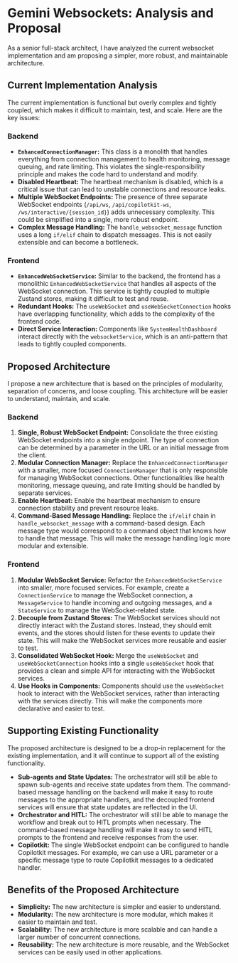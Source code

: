 # Gemini Websockets: Analysis and Proposal

As a senior full-stack architect, I have analyzed the current websocket implementation and am proposing a simpler, more robust, and maintainable architecture.

## Current Implementation Analysis

The current implementation is functional but overly complex and tightly coupled, which makes it difficult to maintain, test, and scale. Here are the key issues:

### Backend

*   **`EnhancedConnectionManager`:** This class is a monolith that handles everything from connection management to health monitoring, message queuing, and rate limiting. This violates the single-responsibility principle and makes the code hard to understand and modify.
*   **Disabled Heartbeat:** The heartbeat mechanism is disabled, which is a critical issue that can lead to unstable connections and resource leaks.
*   **Multiple WebSocket Endpoints:** The presence of three separate WebSocket endpoints (`/api/ws`, `/api/copilotkit-ws`, `/ws/interactive/{session_id}`) adds unnecessary complexity. This could be simplified into a single, more robust endpoint.
*   **Complex Message Handling:** The `handle_websocket_message` function uses a long `if/elif` chain to dispatch messages. This is not easily extensible and can become a bottleneck.

### Frontend

*   **`EnhancedWebSocketService`:** Similar to the backend, the frontend has a monolithic `EnhancedWebSocketService` that handles all aspects of the WebSocket connection. This service is tightly coupled to multiple Zustand stores, making it difficult to test and reuse.
*   **Redundant Hooks:** The `useWebSocket` and `useWebSocketConnection` hooks have overlapping functionality, which adds to the complexity of the frontend code.
*   **Direct Service Interaction:** Components like `SystemHealthDashboard` interact directly with the `websocketService`, which is an anti-pattern that leads to tightly coupled components.

## Proposed Architecture

I propose a new architecture that is based on the principles of modularity, separation of concerns, and loose coupling. This architecture will be easier to understand, maintain, and scale.

### Backend

1.  **Single, Robust WebSocket Endpoint:** Consolidate the three existing WebSocket endpoints into a single endpoint. The type of connection can be determined by a parameter in the URL or an initial message from the client.
2.  **Modular Connection Manager:** Replace the `EnhancedConnectionManager` with a smaller, more focused `ConnectionManager` that is only responsible for managing WebSocket connections. Other functionalities like health monitoring, message queuing, and rate limiting should be handled by separate services.
3.  **Enable Heartbeat:** Enable the heartbeat mechanism to ensure connection stability and prevent resource leaks.
4.  **Command-Based Message Handling:** Replace the `if/elif` chain in `handle_websocket_message` with a command-based design. Each message type would correspond to a command object that knows how to handle that message. This will make the message handling logic more modular and extensible.

### Frontend

1.  **Modular WebSocket Service:** Refactor the `EnhancedWebSocketService` into smaller, more focused services. For example, create a `ConnectionService` to manage the WebSocket connection, a `MessageService` to handle incoming and outgoing messages, and a `StateService` to manage the WebSocket-related state.
2.  **Decouple from Zustand Stores:** The WebSocket services should not directly interact with the Zustand stores. Instead, they should emit events, and the stores should listen for these events to update their state. This will make the WebSocket services more reusable and easier to test.
3.  **Consolidated WebSocket Hook:** Merge the `useWebSocket` and `useWebSocketConnection` hooks into a single `useWebSocket` hook that provides a clean and simple API for interacting with the WebSocket services.
4.  **Use Hooks in Components:** Components should use the `useWebSocket` hook to interact with the WebSocket services, rather than interacting with the services directly. This will make the components more declarative and easier to test.

## Supporting Existing Functionality

The proposed architecture is designed to be a drop-in replacement for the existing implementation, and it will continue to support all of the existing functionality.

*   **Sub-agents and State Updates:** The orchestrator will still be able to spawn sub-agents and receive state updates from them. The command-based message handling on the backend will make it easy to route messages to the appropriate handlers, and the decoupled frontend services will ensure that state updates are reflected in the UI.
*   **Orchestrator and HITL:** The orchestrator will still be able to manage the workflow and break out to HITL prompts when necessary. The command-based message handling will make it easy to send HITL prompts to the frontend and receive responses from the user.
*   **Copilotkit:** The single WebSocket endpoint can be configured to handle Copilotkit messages. For example, we can use a URL parameter or a specific message type to route Copilotkit messages to a dedicated handler.

## Benefits of the Proposed Architecture

*   **Simplicity:** The new architecture is simpler and easier to understand.
*   **Modularity:** The new architecture is more modular, which makes it easier to maintain and test.
*   **Scalability:** The new architecture is more scalable and can handle a larger number of concurrent connections.
*   **Reusability:** The new architecture is more reusable, and the WebSocket services can be easily used in other applications.
